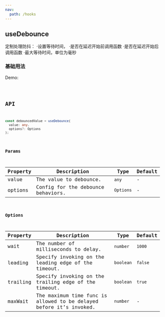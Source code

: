```yaml
---
nav:
  path: /hooks
---
```


## useDebounce

定制处理防抖： ·设置等待时间， ·是否在延迟开始前调用函数 ·是否在延迟开始后调用函数 ·最大等待时间，单位为毫秒

### 基础用法

Demo:

<code src='./demo/demo1.tsx' />

## API

```typescript
const debouncedValue = useDebounce(
  value: any,
  options?: Options
);
```

### Params

| Property | Description                        | Type      | Default |
| -------- | ---------------------------------- | --------- | ------- |
| value    | The value to debounce.             | `any`     | -       |
| options  | Config for the debounce behaviors. | `Options` | -       |

### Options

| Property | Description | Type | Default |
| --- | --- | --- | --- |
| wait | The number of milliseconds to delay. | `number` | `1000` |
| leading | Specify invoking on the leading edge of the timeout. | `boolean` | `false` |
| trailing | Specify invoking on the trailing edge of the timeout. | `boolean` | `true` |
| maxWait | The maximum time func is allowed to be delayed before it’s invoked. | `number` | - |
